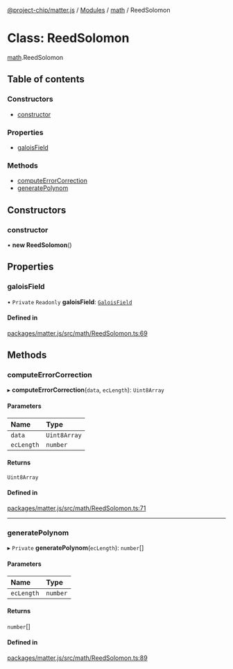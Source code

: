 [@project-chip/matter.js](../README.md) / [Modules](../modules.md) / [math](../modules/math.md) / ReedSolomon

# Class: ReedSolomon

[math](../modules/math.md).ReedSolomon

## Table of contents

### Constructors

- [constructor](math.ReedSolomon.md#constructor)

### Properties

- [galoisField](math.ReedSolomon.md#galoisfield)

### Methods

- [computeErrorCorrection](math.ReedSolomon.md#computeerrorcorrection)
- [generatePolynom](math.ReedSolomon.md#generatepolynom)

## Constructors

### constructor

• **new ReedSolomon**()

## Properties

### galoisField

• `Private` `Readonly` **galoisField**: [`GaloisField`](index._internal_.GaloisField.md)

#### Defined in

[packages/matter.js/src/math/ReedSolomon.ts:69](https://github.com/project-chip/matter.js/blob/5bdbf8d/packages/matter.js/src/math/ReedSolomon.ts#L69)

## Methods

### computeErrorCorrection

▸ **computeErrorCorrection**(`data`, `ecLength`): `Uint8Array`

#### Parameters

| Name | Type |
| :------ | :------ |
| `data` | `Uint8Array` |
| `ecLength` | `number` |

#### Returns

`Uint8Array`

#### Defined in

[packages/matter.js/src/math/ReedSolomon.ts:71](https://github.com/project-chip/matter.js/blob/5bdbf8d/packages/matter.js/src/math/ReedSolomon.ts#L71)

___

### generatePolynom

▸ `Private` **generatePolynom**(`ecLength`): `number`[]

#### Parameters

| Name | Type |
| :------ | :------ |
| `ecLength` | `number` |

#### Returns

`number`[]

#### Defined in

[packages/matter.js/src/math/ReedSolomon.ts:89](https://github.com/project-chip/matter.js/blob/5bdbf8d/packages/matter.js/src/math/ReedSolomon.ts#L89)
